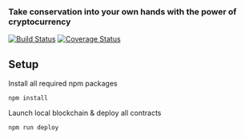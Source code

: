 ![<img src="https://www.ecobux.org/images/logo.svg" alt="EcoBux">](https://ecobux.org)

### Take conservation into your own hands with the power of cryptocurrency
[![Build Status](https://travis-ci.com/Ecobux-org/Ecobux.svg?token=dJNHP5kcHYqxe1zxTX3D&branch=master)](https://travis-ci.com/Ecobux-org/Ecobux)
[![Coverage Status](https://coveralls.io/repos/github/Watt3r/Ecobux/badge.svg?branch=master&t=rsNp19)](https://coveralls.io/github/Watt3r/Ecobux?branch=master)

## Setup
Install all required npm packages

`npm install`

Launch local blockchain & deploy all contracts

`npm run deploy`
